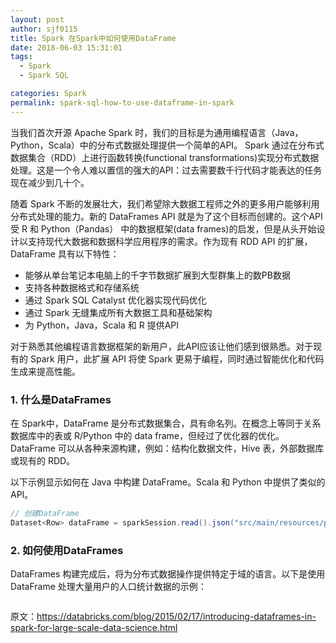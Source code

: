 ```yaml
---
layout: post
author: sjf0115
title: Spark 在Spark中如何使用DataFrame
date: 2018-06-03 15:31:01
tags:
  - Spark
  - Spark SQL

categories: Spark
permalink: spark-sql-how-to-use-dataframe-in-spark
---
```



当我们首次开源 Apache Spark 时，我们的目标是为通用编程语言（Java，Python，Scala）中的分布式数据处理提供一个简单的API。 Spark 通过在分布式数据集合（RDD）上进行函数转换(functional transformations)实现分布式数据处理。这是一个令人难以置信的强大的API：过去需要数千行代码才能表达的任务现在减少到几十个。

随着 Spark 不断的发展壮大，我们希望除大数据工程师之外的更多用户能够利用分布式处理的能力。新的 DataFrames API 就是为了这个目标而创建的。这个API受 R 和 Python（Pandas） 中的数据框架(data frames)的启发，但是从头开始设计以支持现代大数据和数据科学应用程序的需求。作为现有 RDD API 的扩展，DataFrame 具有以下特性：
- 能够从单台笔记本电脑上的千字节数据扩展到大型群集上的数PB数据
- 支持各种数据格式和存储系统
- 通过 Spark SQL Catalyst 优化器实现代码优化
- 通过 Spark 无缝集成所有大数据工具和基础架构
- 为 Python，Java，Scala 和 R 提供API

对于熟悉其他编程语言数据框架的新用户，此API应该让他们感到很熟悉。对于现有的 Spark 用户，此扩展 API 将使 Spark 更易于编程，同时通过智能优化和代码生成来提高性能。

### 1. 什么是DataFrames

在 Spark中，DataFrame 是分布式数据集合，具有命名列。在概念上等同于关系数据库中的表或 R/Python 中的 data frame，但经过了优化器的优化。DataFrame 可以从各种来源构建，例如：结构化数据文件，Hive 表，外部数据库或现有的 RDD。

以下示例显示如何在 Java 中构建 DataFrame。Scala 和 Python 中提供了类似的API。
```java
// 创建DataFrame
Dataset<Row> dataFrame = sparkSession.read().json("src/main/resources/person.json");
```

### 2. 如何使用DataFrames

DataFrames 构建完成后，将为分布式数据操作提供特定于域的语言。以下是使用 DataFrame 处理大量用户的人口统计数据的示例：
```java

```























原文：https://databricks.com/blog/2015/02/17/introducing-dataframes-in-spark-for-large-scale-data-science.html
